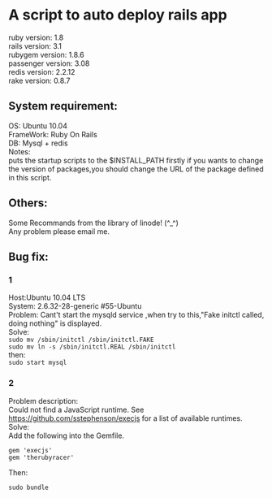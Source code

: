 A script to auto deploy rails app  
=================================

 ruby version: 		1.8  
 rails version: 	3.1   
 rubygem version: 	1.8.6  
 passenger version:	3.08  
 redis version: 	2.2.12  
 rake version:		0.8.7  

System requirement:  
------------------

 OS:			Ubuntu 10.04  
 FrameWork: 		Ruby On Rails  
 DB: 			Mysql + redis  
 Notes:  
   puts the startup scripts to the $INSTALL_PATH firstly if you wants to change the version of packages,you should change the URL of the package defined in this script.  
  
Others:  
------

Some Recommands from the library of linode! (^_^)  
Any problem please email me.  
   
Bug fix:  
-------
### 1
Host:Ubuntu 10.04 LTS  
System:  2.6.32-28-generic #55-Ubuntu  
Problem:  Cant't start the mysqld service ,when try to this,"Fake initctl called, doing nothing" is displayed.    
Solve:  
    `sudo mv /sbin/initctl /sbin/initctl.FAKE`  
    `sudo mv ln -s /sbin/initctl.REAL /sbin/initctl`  
then:  
    `sudo start mysql`
	
### 2
Problem description:  
Could not find a JavaScript runtime. See https://github.com/sstephenson/execjs for a list of available runtimes.  
Solve:  
Add the following into the Gemfile. 

	gem 'execjs'
	gem 'therubyracer'

Then:  

	sudo bundle
